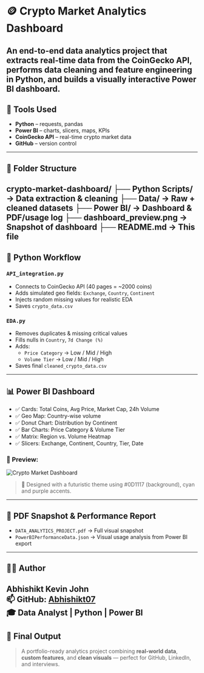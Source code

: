 # 🪙 Crypto Market Analytics Dashboard
An end-to-end data analytics project that extracts real-time data from the **CoinGecko API**, performs **data cleaning and feature engineering in Python**, and builds a visually interactive **Power BI dashboard**.
---
## 🔧 Tools Used
- **Python** – requests, pandas
- **Power BI** – charts, slicers, maps, KPIs
- **CoinGecko API** – real-time crypto market data
- **GitHub** – version control
---
## 📁 Folder Structure
crypto-market-dashboard/
├── Python Scripts/ → Data extraction & cleaning
├── Data/ → Raw + cleaned datasets
├── Power BI/ → Dashboard & PDF/usage log
├── dashboard_preview.png → Snapshot of dashboard
├── README.md → This file
---
## 🚀 Python Workflow
### `API_integration.py`
- Connects to CoinGecko API (40 pages = ~2000 coins)
- Adds simulated geo fields: `Exchange`, `Country`, `Continent`
- Injects random missing values for realistic EDA
- Saves `crypto_data.csv`
### `EDA.py`
- Removes duplicates & missing critical values
- Fills nulls in `Country`, `7d Change (%)`
- Adds:
  - `Price Category` → Low / Mid / High
  - `Volume Tier` → Low / Mid / High
- Saves final `cleaned_crypto_data.csv`
---
## 📊 Power BI Dashboard
- ✅ Cards: Total Coins, Avg Price, Market Cap, 24h Volume
- ✅ Geo Map: Country-wise volume
- ✅ Donut Chart: Distribution by Continent
- ✅ Bar Charts: Price Category & Volume Tier
- ✅ Matrix: Region vs. Volume Heatmap
- ✅ Slicers: Exchange, Continent, Country, Tier, Date
### 📸 Preview:
![Crypto Market Dashboard](dashboard_preview.png)
> 🧠 Designed with a futuristic theme using #0D1117 (background), cyan and purple accents.
---
## 📄 PDF Snapshot & Performance Report
- `DATA_ANALYTICS_PROJECT.pdf` → Full visual snapshot
- `PowerBIPerformanceData.json` → Visual usage analysis from Power BI export
---
## 🧑‍💼 Author
**Abhishikt Kevin John**  
📫 GitHub: [Abhishikt07](https://github.com/Abhishikt07)  
🎓 Data Analyst | Python | Power BI
---
## 🏁 Final Output
> A portfolio-ready analytics project combining **real-world data**, **custom features**, and **clean visuals** — perfect for GitHub, LinkedIn, and interviews.
